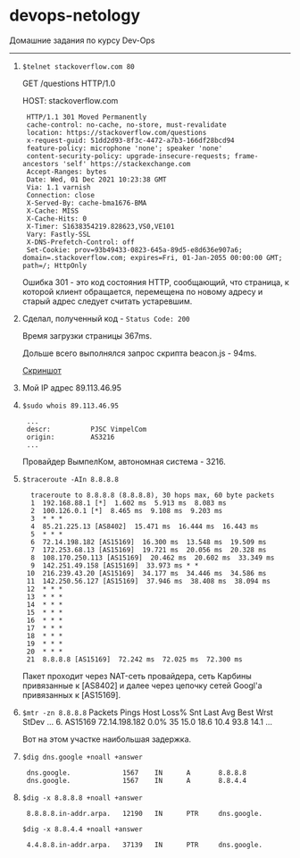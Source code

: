 # devops-netology
Домашние задания по курсу Dev-Ops

------

1. `$telnet stackoverflow.com 80`

    GET /questions HTTP/1.0

    HOST: stackoverflow.com

        HTTP/1.1 301 Moved Permanently
        cache-control: no-cache, no-store, must-revalidate
        location: https://stackoverflow.com/questions
        x-request-guid: 51dd2d93-8f3c-4472-a7b3-166df28bcd94
        feature-policy: microphone 'none'; speaker 'none'
        content-security-policy: upgrade-insecure-requests; frame-ancestors 'self' https://stackexchange.com
        Accept-Ranges: bytes
        Date: Wed, 01 Dec 2021 10:23:38 GMT
        Via: 1.1 varnish
        Connection: close
        X-Served-By: cache-bma1676-BMA
        X-Cache: MISS
        X-Cache-Hits: 0
        X-Timer: S1638354219.828623,VS0,VE101
        Vary: Fastly-SSL
        X-DNS-Prefetch-Control: off
        Set-Cookie: prov=93b49433-0823-645a-89d5-e8d636e907a6; domain=.stackoverflow.com; expires=Fri, 01-Jan-2055 00:00:00 GMT; path=/; HttpOnly

   Ошибка 301 - это код состояния HTTP, сообщающий, что страница, к которой клиент обращается, перемещена по новому адресу и старый адрес следует считать устаревшим. 


2. Сделал, полученный код - `Status Code: 200` 

   Время загрузки страницы 367ms.

   Дольше всего выполнялся запрос скрипта beacon.js - 94ms.

   [Скриншот](https://drive.google.com/file/d/1SzKhxpROnEr7HZGXOFchatD_aWphwwPk/view?usp=sharing)


3. Мой IP адрес 89.113.46.95


4. `$sudo whois 89.113.46.95`

        ...
        descr:          PJSC VimpelCom
        origin:         AS3216
        ...

   Провайдер ВымпелКом, автономная система - 3216.


5. `$traceroute -AIn 8.8.8.8`

		 traceroute to 8.8.8.8 (8.8.8.8), 30 hops max, 60 byte packets
 		 1  192.168.88.1 [*]  1.602 ms  5.913 ms  8.083 ms
 		 2  100.126.0.1 [*]  8.465 ms  9.108 ms  9.203 ms
 		 3  * * *
 		 4  85.21.225.13 [AS8402]  15.471 ms  16.444 ms  16.443 ms
 		 5  * * *
 		 6  72.14.198.182 [AS15169]  16.300 ms  13.548 ms  19.509 ms
 		 7  172.253.68.13 [AS15169]  19.721 ms  20.056 ms  20.328 ms
 		 8  108.170.250.113 [AS15169]  20.462 ms  20.602 ms  33.349 ms
 		 9  142.251.49.158 [AS15169]  33.973 ms * *
		10  216.239.43.20 [AS15169]  34.177 ms  34.446 ms  34.586 ms
		11  142.250.56.127 [AS15169]  37.946 ms  38.408 ms  38.094 ms
		12  * * *
		13  * * *
		14  * * *
		15  * * *
		16  * * *
		17  * * *
		18  * * *
		19  * * *
		20  * * *
		21  8.8.8.8 [AS15169]  72.242 ms  72.025 ms  72.300 ms

   Пакет проходит через NAT-сеть провайдера, сеть Карбины привязанные к [AS8402] и далее через цепочку сетей Googl'а привязанных к [AS15169]. 


6. `$mtr -zn 8.8.8.8`
                                                                               Packets               Pings
 		Host                                                                        Loss%   Snt   Last   Avg  Best  Wrst StDev
		...
		6. AS15169  72.14.198.182                                                    0.0%    35   15.0  18.6  10.4  93.8  14.1
		...

   Вот на этом участке наибольшая задержка.


7. `$dig dns.google +noall +answer`

		dns.google.             1567    IN      A       8.8.8.8
		dns.google.             1567    IN      A       8.8.4.4


8. `$dig -x 8.8.8.8 +noall +answer`

		8.8.8.8.in-addr.arpa.   12190   IN      PTR     dns.google.

   `$dig -x 8.8.4.4 +noall +answer`

		4.4.8.8.in-addr.arpa.   37139   IN      PTR     dns.google.